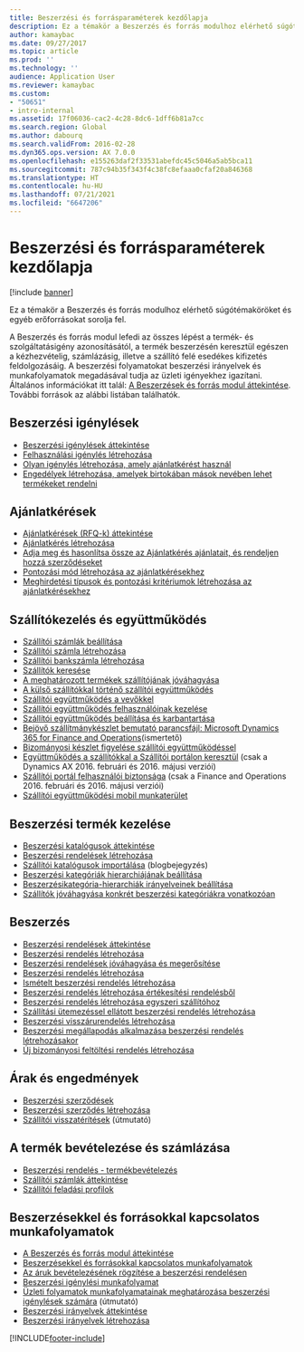 ```yaml
---
title: Beszerzési és forrásparaméterek kezdőlapja
description: Ez a témakör a Beszerzés és forrás modulhoz elérhető súgótémaköröket és egyéb erőforrásokat sorolja fel.
author: kamaybac
ms.date: 09/27/2017
ms.topic: article
ms.prod: ''
ms.technology: ''
audience: Application User
ms.reviewer: kamaybac
ms.custom:
- "50651"
- intro-internal
ms.assetid: 17f06036-cac2-4c28-8dc6-1dff6b81a7cc
ms.search.region: Global
ms.author: dabourq
ms.search.validFrom: 2016-02-28
ms.dyn365.ops.version: AX 7.0.0
ms.openlocfilehash: e155263daf2f33531abefdc45c5046a5ab5bca11
ms.sourcegitcommit: 787c94b35f343f4c38fc8efaaa0cfaf20a846368
ms.translationtype: HT
ms.contentlocale: hu-HU
ms.lasthandoff: 07/21/2021
ms.locfileid: "6647206"
---
```

# <a name="procurement-and-sourcing-home-page"></a>Beszerzési és forrásparaméterek kezdőlapja

[!include [banner](../includes/banner.md)]

Ez a témakör a Beszerzés és forrás modulhoz elérhető súgótémaköröket és egyéb erőforrásokat sorolja fel.

A Beszerzés és forrás modul lefedi az összes lépést a termék- és szolgáltatásigény azonosításától, a termék beszerzésén keresztül egészen a kézhezvételig, számlázásig, illetve a szállító felé esedékes kifizetés feldolgozásáig. A beszerzési folyamatokat beszerzési irányelvek és munkafolyamatok megadásával tudja az üzleti igényekhez igazítani. Általános információkat itt talál: [A Beszerzések és forrás modul áttekintése](procurement-sourcing-overview.md). További források az alábbi listában találhatók.

## <a name="purchase-requisitions"></a>Beszerzési igénylések
-   [Beszerzési igénylések áttekintése](purchase-requisitions-overview.md)
-   [Felhasználási igénylés létrehozása](tasks/create-requisition-consumption.md)
-   [Olyan igénylés létrehozása, amely ajánlatkérést használ](tasks/create-requisition-uses-rfq.md)
-   [Engedélyek létrehozása, amelyek birtokában mások nevében lehet termékeket rendelni](tasks/set-up-permissions-ordering-products.md)

## <a name="requests-for-quotation"></a>Ajánlatkérések
-   [Ajánlatkérések (RFQ-k) áttekintése](request-quotations.md)
-   [Ajánlatkérés létrehozása](tasks/create-request-quotation.md)
-   [Adja meg és hasonlítsa össze az Ajánlatkérés ajánlatait, és rendeljen hozzá szerződéseket](tasks/enter-compare-rfq-bids-award-contracts.md)
-   [Pontozási mód létrehozása az ajánlatkérésekhez](tasks/create-scoring-method-rfqs.md)
-   [Meghirdetési típusok és pontozási kritériumok létrehozása az ajánlatkérésekhez](tasks/create-solicitation-types-scoring-criteria-rfqs.md)

## <a name="vendor-management-and-collaboration"></a>Szállítókezelés és együttműködés
-   [Szállítói számlák beállítása](set-up-vendor-accounts.md)
-   [Szállítói számla létrehozása](tasks/create-vendor-account.md)
-   [Szállítói bankszámla létrehozása](tasks/create-vendor-bank-account.md)
-   [Szállítók keresése](tasks/search-vendors.md)
-   [A meghatározott termékek szállítójának jóváhagyása](tasks/approve-vendors-specific-products.md)
-   [A külső szállítókkal történő szállítói együttműködés](vendor-collaboration-work-external-vendors.md)
-   [Szállítói együttműködés a vevőkkel](vendor-collaboration-work-customers-dynamics-365-operations.md)
-   [Szállítói együttműködés felhasználóinak kezelése](manage-vendor-collaboration-users.md)
-   [Szállítói együttműködés beállítása és karbantartása](set-up-maintain-vendor-collaboration.md)
-   [Bejövő szállítmánykészlet bemutató parancsfájl: Microsoft Dynamics 365 for Finance and Operations](https://www.microsoft.com/download/details.aspx?id=101945)(ismertető)
-   [Bizományosi készlet figyelése szállítói együttműködéssel](../inventory/tasks/monitor-consignment-inventory-vendor-collaboration.md)
-   [Együttműködés a szállítókkal a Szállítói portálon keresztül](collaborate-vendors-vendor-portal.md) (csak a Dynamics AX 2016. februári és 2016. májusi verziói)
-   [Szállítói portál felhasználói biztonsága](configure-security-vendor-portal-users.md) (csak a Finance and Operations 2016. februári és 2016. májusi verziói)
-   [Szállítói együttműködési mobil munkaterület](vendor-collaboration-mobile-workspace.md)

## <a name="procurement-product-management"></a>Beszerzési termék kezelése
-   [Beszerzési katalógusok áttekintése](procurement-catalogs.md)
-   [Beszerzési rendelések létrehozása](tasks/create-procurement-catalog.md)
-   [Szállítói katalógusok importálása](https://blogs.msdn.microsoft.com/dynamicsaxscm/2016/05/25/vendor-catalogs-in-dynamics-ax/) (blogbejegyzés)
-   [Beszerzési kategóriák hierarchiájának beállítása](tasks/set-up-procurement-category-hierarchy.md)
-   [Beszerzésikategória-hierarchiák irányelveinek beállítása](tasks/set-up-policies-procurement-category-hierarchies.md)
-   [Szállítók jóváhagyása konkrét beszerzési kategóriákra vonatkozóan](tasks/approve-vendors-specific-procurement-categories.md)

## <a name="procurement"></a>Beszerzés
-   [Beszerzési rendelések áttekintése](purchase-order-overview.md)
-   [Beszerzési rendelés létrehozása](purchase-order-creation.md)
-   [Beszerzési rendelések jóváhagyása és megerősítése](purchase-order-approval-confirmation.md)
-   [Beszerzési rendelés létrehozása](tasks/create-purchase-order.md)
-   [Ismételt beszerzési rendelés létrehozása](tasks/create-repeat-purchase-order.md)
-   [Beszerzési rendelés létrehozása értékesítési rendelésből](../sales-marketing/tasks/create-purchase-order-sales-order.md)
-   [Beszerzési rendelés létrehozása egyszeri szállítóhoz](tasks/create-purchase-order-one-time-supplier.md)
-   [Szállítási ütemezéssel ellátott beszerzési rendelés létrehozása](tasks/create-purchase-order-delivery-schedule.md)
-   [Beszerzési visszárurendelés létrehozása](tasks/create-purchase-return-order.md)
-   [Beszerzési megállapodás alkalmazása beszerzési rendelés létrehozásakor](tasks/create-purchase-release-order-purchase-agreement.md)
-   [Új bizományosi feltöltési rendelés létrehozása](../inventory/tasks/create-consignment-replenishment-order.md)

## <a name="prices-and-discounts"></a>Árak és engedmények
-   [Beszerzési szerződések](purchase-agreements.md)
-   [Beszerzési szerződés létrehozása](tasks/create-purchase-agreement.md)
-   [Szállítói visszatérítések](/dynamics/s-e/) (útmutató)

## <a name="product-receipt-and-invoicing"></a>A termék bevételezése és számlázása
-   [Beszerzési rendelés - termékbevételezés](product-receipt-against-purchase-orders.md)
-   [Szállítói számlák áttekintése](../../finance/accounts-payable/vendor-invoices-overview.md)
-   [Szállítói feladási profilok](../../finance/accounts-payable/vendor-posting-profiles.md)

## <a name="procurement-and-sourcing-workflows"></a>Beszerzésekkel és forrásokkal kapcsolatos munkafolyamatok
-   [A Beszerzés és forrás modul áttekintése](procurement-sourcing-overview.md)
-   [Beszerzésekkel és forrásokkal kapcsolatos munkafolyamatok](procurement-sourcing-workflows.md)
-   [Az áruk bevételezésének rögzítése a beszerzési rendelésen](tasks/record-receipt-goods-purchase-order.md)
-   [Beszerzési igénylési munkafolyamat](purchase-requisitions-workflow.md)
-   [Üzleti folyamatok munkafolyamatainak meghatározása beszerzési igénylések számára](https://www.microsoft.com/download/details.aspx?id=101821) (útmutató)
-   [Beszerzési irányelvek áttekintése](purchase-policies.md)
-   [Beszerzési irányelvek létrehozása](tasks/create-purchasing-policies.md)





[!INCLUDE[footer-include](../../includes/footer-banner.md)]